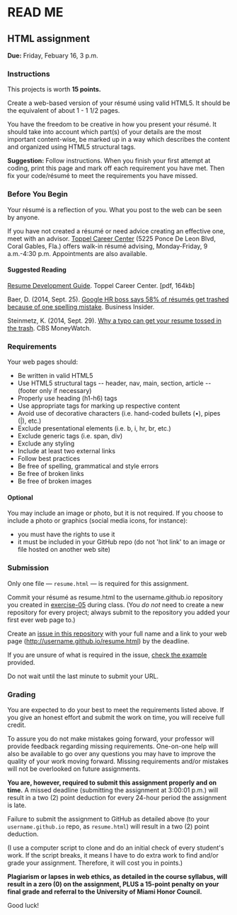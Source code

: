 # READ ME


## HTML assignment
**Due:** Friday, Febuary 16, 3 p.m.


### Instructions

This projects is worth **15 points.**

Create a web-based version of your résumé using valid HTML5. It should be the equivalent of about 1 - 1 1/2 pages.

You have the freedom to be creative in how you present your résumé. It should take into account which part(s) of your details are the most important content-wise, be marked up in a way which describes the content and organized using HTML5 structural tags.

**Suggestion:** Follow instructions. When you finish your first attempt at coding, print this page and mark off each requirement you have met. Then fix your code/résumé to meet the requirements you have missed.


### Before You Begin

Your résumé is a reflection of you. What you post to the web can be seen by anyone.

If you have not created a résumé or need advice creating an effective one, meet with an advisor. [Toppel Career Center](http://www.sa.miami.edu/toppel/) (5225 Ponce De Leon Blvd, Coral Gables, Fla.) offers walk-in résumé advising, Monday-Friday, 9 a.m.-4:30 p.m. Appointments are also available.


#### Suggested Reading

[Resume Development Guide](http://www.sa.miami.edu/toppel/mainsite/Portals/0/assets/pdfs/ResumeGuide.pdf). Toppel Career Center. [pdf, 164kb]

Baer, D. (2014, Sept. 25). [Google HR boss says 58% of résumés get trashed because of one spelling mistake](http://www.businessinsider.com/google-resume-mistake-2014-9). Business Insider.

Steinmetz, K. (2014, Sept. 29). [Why a typo can get your resume tossed in the trash](http://www.cbsnews.com/news/why-a-typo-can-get-your-resume-tossed-in-the-trash/). CBS MoneyWatch.


### Requirements

Your web pages should:

- Be written in valid HTML5
- Use HTML5 structural tags -- header, nav, main, section, article -- (footer only if necessary)
- Properly use heading (h1-h6) tags
- Use appropriate tags for marking up respective content
- Avoid use of decorative characters (i.e. hand-coded bullets (•), pipes (|), etc.)
- Exclude presentational elements (i.e. b, i, hr, br, etc.)
- Exclude generic tags (i.e. span, div)
- Exclude any styling
- Include at least two external links
- Follow best practices
- Be free of spelling, grammatical and style errors
- Be free of broken links
- Be free of broken images


#### Optional

You may include an image or photo, but it is not required. If you choose to include a photo or graphics (social media icons, for instance):

- you must have the rights to use it
- it must be included in your GitHub repo (do not 'hot link' to an image or file hosted on another web site)


### Submission

Only one file — `resume.html` — is required for this assignment.

Commit your résumé as resume.html to the username.github.io repository you created in [exercise-05](https://github.com/umiami-web-design/exercise-05) during class. (You *do not* need to create a new repository for every project; always submit to the repository you added your first ever web page to.)

Create an [issue in this repository](https://github.com/umiami-web-design/html/issues) with your full name and a link to your web page (http://username.github.io/resume.html) by the deadline.

If you are unsure of what is required in the issue, [check the example](https://github.com/umiami-web-design/html/issues/1) provided.

Do not wait until the last minute to submit your URL.


### Grading

You are expected to do your best to meet the requirements listed above. If you give an honest effort and submit the work on time, you will receive full credit.

To assure you do not make mistakes going forward, your professor will provide feedback regarding missing requirements. One-on-one help will also be available to go over any questions you may have to improve the quality of your work moving forward. Missing requirements and/or mistakes will not be overlooked on future assignments.

**You are, however, required to submit this assignment properly and on time.** A missed deadline (submitting the assignment at 3:00:01 p.m.) will result in a two (2) point deduction for every 24-hour period the assignment is late.

Failure to submit the assignment to GitHub as detailed above (to your `username.github.io` repo, as `resume.html`) will result in a two (2) point deduction.

(I use a computer script to clone and do an initial check of every student's work. If the script breaks, it means I have to do extra work to find and/or grade your assignment. Therefore, it will cost you in points.)

**Plagiarism or lapses in web ethics, as detailed in the course syllabus, will result in a zero (0) on the assignment, PLUS a 15-point penalty on your final grade and referral to the University of Miami Honor Council.**

Good luck!

